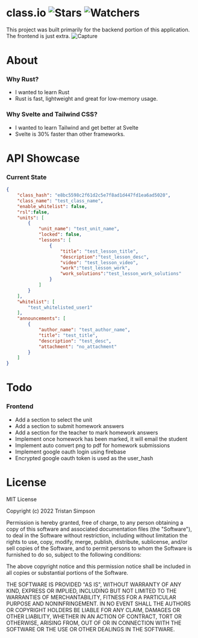 # class.io ![Stars](https://img.shields.io/github/stars/realTristan/class.io?color=brightgreen) ![Watchers](https://img.shields.io/github/watchers/realTristan/class.io?label=Watchers)
This project was built primarily for the backend portion of this application. The frontend is just extra.
![Capture](https://user-images.githubusercontent.com/75189508/193428491-28348d48-5a33-4975-8dfa-9c339f8f9db4.PNG)

# About
<h3>Why Rust?</h3>

- I wanted to learn Rust
- Rust is fast, lightweight and great for low-memory usage.

<h3>Why Svelte and Tailwind CSS?</h3>

- I wanted to learn Tailwind and get better at Svelte
- Svelte is 30% faster than other frameworks.

# API Showcase
 
<h3>Current State</h3>

```json
{
    "class_hash": "e8bc5598c2f61d2c5e7f8ad1d447fd1ea6ad5020", 
    "class_name": "test_class_name", 
    "enable_whitelist": false,
    "rsl":false, 
    "units": [
        {
            "unit_name": "test_unit_name", 
            "locked": false, 
            "lessons": [
                {
                    "title": "test_lesson_title", 
                    "description":"test_lesson_desc", 
                    "video": "test_lesson_video", 
                    "work":"test_lesson_work", 
                    "work_solutions":"test_lesson_work_solutions"
                }
            ]
        }
    ], 
    "whitelist": [
        "test_whitelisted_user1"
    ], 
    "announcements": [
        {
            "author_name": "test_author_name", 
            "title": "test_title", 
            "description": "test_desc", 
            "attachment": "no_attachment"
        }
    ]
}
```

# Todo
<h3>Frontend</h3>

- Add a section to select the unit
- Add a section to submit homework answers
- Add a section for the teacher to mark homework answers
- Implement once homework has been marked, it will email the student
- Implement auto convert png to pdf for homework submissions
- Implement google oauth login using firebase
- Encrypted google oauth token is used as the user_hash

# License
MIT License

Copyright (c) 2022 Tristan Simpson

Permission is hereby granted, free of charge, to any person obtaining a copy
of this software and associated documentation files (the "Software"), to deal
in the Software without restriction, including without limitation the rights
to use, copy, modify, merge, publish, distribute, sublicense, and/or sell
copies of the Software, and to permit persons to whom the Software is
furnished to do so, subject to the following conditions:

The above copyright notice and this permission notice shall be included in all
copies or substantial portions of the Software.

THE SOFTWARE IS PROVIDED "AS IS", WITHOUT WARRANTY OF ANY KIND, EXPRESS OR
IMPLIED, INCLUDING BUT NOT LIMITED TO THE WARRANTIES OF MERCHANTABILITY,
FITNESS FOR A PARTICULAR PURPOSE AND NONINFRINGEMENT. IN NO EVENT SHALL THE
AUTHORS OR COPYRIGHT HOLDERS BE LIABLE FOR ANY CLAIM, DAMAGES OR OTHER
LIABILITY, WHETHER IN AN ACTION OF CONTRACT, TORT OR OTHERWISE, ARISING FROM,
OUT OF OR IN CONNECTION WITH THE SOFTWARE OR THE USE OR OTHER DEALINGS IN THE
SOFTWARE.
